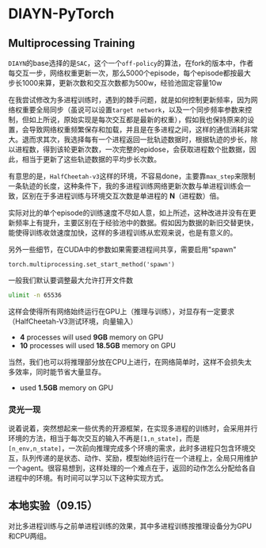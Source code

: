 # DIAYN-PyTorch

## Multiprocessing Training

`DIAYN`的base选择的是`SAC`，这个一个`off-policy`的算法，在fork的版本中，作者每交互一步，网络权重更新一次，那么5000个episode，每个episode都按最大步长1000来算，更新次数和交互次数都为500w，经验池固定容量10w

在我尝试修改为多进程训练时，遇到的棘手问题，就是如何控制更新频率，因为网络权重要全局同步（虽说可以设置`target network`，以及一个同步频率参数来控制，但如上所说，原始实现是每次交互都是最新的权重），假如我也保持原来的设置，会导致网络权重频繁保存和加载，并且是在多进程之间，这样的通信消耗非常大。退而求其次，我选择每有一个进程返回一批轨迹数据时，根据轨迹的步长，除以进程数，得到该轮更新次数，一次完整的epidose，会获取进程数个批数据，因此，相当于更新了这些轨迹数据的平均步长次数。

有意思的是，`HalfCheetah-v3`这样的环境，不容易done，主要靠`max_step`来限制一条轨迹的长度，这种条件下，我的多进程训练网络更新次数与单进程训练会一致，区别在于多进程训练与环境交互次数是单进程的 **N**（进程数）倍。

实际对比的单个episode的训练速度不尽如人意，如上所述，这种改进并没有在更新频率上有提升，主要区别在于经验池中的数据。假如因为数据的新旧交替更快，能使得训练收敛速度加快，这样的多进程训练从宏观来说，也是有意义的。

另外一些细节，在CUDA中的参数如果需要进程间共享，需要启用"spawn"
```pythoin
torch.multiprocessing.set_start_method('spawn')
```

一般我们默认要调整最大允许打开文件数
```bash
ulimit -n 65536
```

这样会使得所有网络始终运行在GPU上（推理与训练），对显存有一定要求（HalfCheetah-V3测试环境，向量输入）
* **4** processes will used **9GB** memory on GPU
* **10** processes will used **18.5GB** memory on GPU

当然，我们也可以将推理部分放在CPU上进行，在网络简单时，这样不会损失太多效率，同时能节省大量显存。
* used **1.5GB** memory on GPU
  
### 灵光一现

说着说着，突然想起来一些优秀的开源框架，在实现多进程的训练时，会采用并行环境的方法，相当于每次交互的输入不再是`[1,n_state]`，而是`[n_env,n_state]`，一次前向推理完成多个环境的需求，此时多进程只包含环境交互，队列传递的是状态、动作、奖励，模型始终运行在一个进程上，全局只用维护一个agent。很容易想到，这样处理的一个难点在于，返回的动作怎么分配给各自进程中的环境。有时间可以学习以下这种实现方式。

## 本地实验（09.15）

对比多进程训练与之前单进程训练的效果，其中多进程训练按推理设备分为GPU和CPU两组。